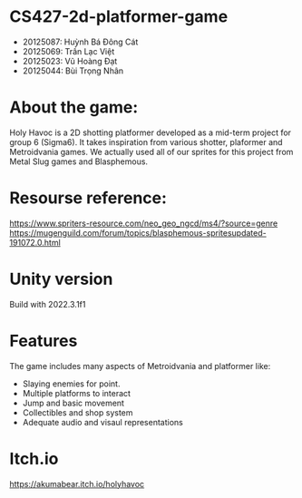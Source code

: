 # CS427-2d-platformer-game
- 20125087: Huỳnh Bá Đông Cát  
- 20125069: Trần Lạc Việt  
- 20125023: Vũ Hoàng Đạt  
- 20125044: Bùi Trọng Nhân  
 

# About the game:  
Holy Havoc is a 2D shotting platformer developed as a mid-term project for group 6 (Sigma6). It takes inspiration from various shotter, plaformer and Metroidvania games. We actually used all of our sprites for this project from Metal Slug games and Blasphemous.
# Resourse reference:
https://www.spriters-resource.com/neo_geo_ngcd/ms4/?source=genre  
https://mugenguild.com/forum/topics/blasphemous-spritesupdated-191072.0.html  

# Unity version
Build with 2022.3.1f1

# Features
The game includes many aspects of Metroidvania and platformer like:  
- Slaying enemies for point.
- Multiple platforms to interact
- Jump and basic movement
- Collectibles and shop system
- Adequate audio and visaul representations

# Itch.io
https://akumabear.itch.io/holyhavoc
